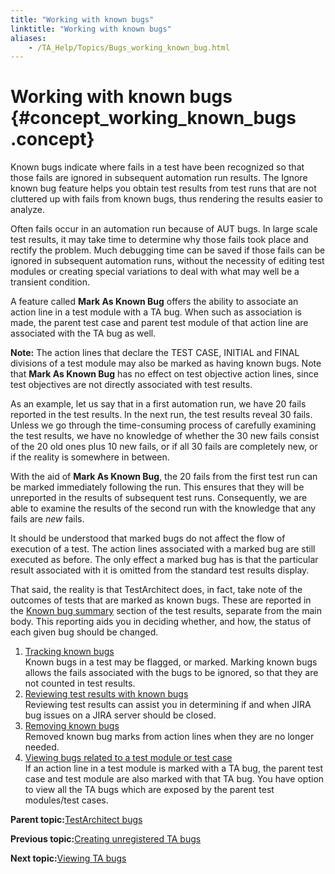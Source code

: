 ```yaml
--- 
title: "Working with known bugs"
linktitle: "Working with known bugs"
aliases: 
    - /TA_Help/Topics/Bugs_working_known_bug.html
---
```

# Working with known bugs {#concept_working_known_bugs .concept}

Known bugs indicate where fails in a test have been recognized so that those fails are ignored in subsequent automation run results. The Ignore known bug feature helps you obtain test results from test runs that are not cluttered up with fails from known bugs, thus rendering the results easier to analyze.

Often fails occur in an automation run because of AUT bugs. In large scale test results, it may take time to determine why those fails took place and rectify the problem. Much debugging time can be saved if those fails can be ignored in subsequent automation runs, without the necessity of editing test modules or creating special variations to deal with what may well be a transient condition.

A feature called **Mark As Known Bug** offers the ability to associate an action line in a test module with a TA bug. When such as association is made, the parent test case and parent test module of that action line are associated with the TA bug as well.

**Note:** The action lines that declare the TEST CASE, INITIAL and FINAL divisions of a test module may also be marked as having known bugs. Note that **Mark As Known Bug** has no effect on test objective action lines, since test objectives are not directly associated with test results.

As an example, let us say that in a first automation run, we have 20 fails reported in the test results. In the next run, the test results reveal 30 fails. Unless we go through the time-consuming process of carefully examining the test results, we have no knowledge of whether the 30 new fails consist of the 20 old ones plus 10 new fails, or if all 30 fails are completely new, or if the reality is somewhere in between.

With the aid of **Mark As Known Bug**, the 20 fails from the first test run can be marked immediately following the run. This ensures that they will be unreported in the results of subsequent test runs. Consequently, we are able to examine the results of the second run with the knowledge that any fails are *new* fails.

It should be understood that marked bugs do not affect the flow of execution of a test. The action lines associated with a marked bug are still executed as before. The only effect a marked bug has is that the particular result associated with it is omitted from the standard test results display.

That said, the reality is that TestArchitect does, in fact, take note of the outcomes of tests that are marked as known bugs. These are reported in the [Known bug summary](Bugs_working_known_bug_reviewing_test_results.html) section of the test results, separate from the main body. This reporting aids you in deciding whether, and how, the status of each given bug should be changed.

1.  [Tracking known bugs](../../TA_Help/Topics/Bugs_working_known_bug_marking.html)  
Known bugs in a test may be flagged, or marked. Marking known bugs allows the fails associated with the bugs to be ignored, so that they are not counted in test results.
2.  [Reviewing test results with known bugs](../../TA_Help/Topics/Bugs_working_known_bug_reviewing_test_results.html)  
Reviewing test results can assist you in determining if and when JIRA bug issues on a JIRA server should be closed.
3.  [Removing known bugs](../../TA_Help/Topics/Bugs_working_known_bug_removing.html)  
Removed known bug marks from action lines when they are no longer needed.
4.  [Viewing bugs related to a test module or test case](../../TA_Help/Topics/Bugs_viewing_related_bugs.html)  
If an action line in a test module is marked with a TA bug, the parent test case and test module are also marked with that TA bug. You have option to view all the TA bugs which are exposed by the parent test modules/test cases.

**Parent topic:**[TestArchitect bugs](../../TA_Help/Topics/Bugs.html)

**Previous topic:**[Creating unregistered TA bugs](../../TA_Help/Topics/JIRA_creating_unregistered_bugs.html)

**Next topic:**[Viewing TA bugs](../../TA_Help/Topics/Bug_opening.html)

